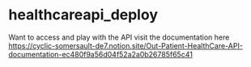 ﻿# healthcareapi_deploy

Want to access and play with the API
visit the documentation here
https://cyclic-somersault-de7.notion.site/Out-Patient-HealthCare-API-documentation-ec480f9a56d04f52a2a0b26785f65c41
